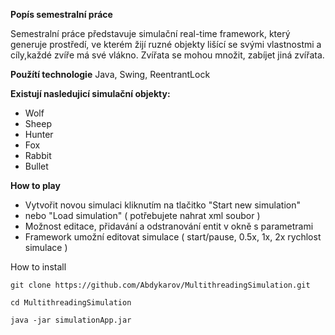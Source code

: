 **Popís semestralní práce**

Semestralní práce představuje simulační real-time framework, který generuje prostředí, ve kterém žijí ruzné objekty lišící se svými vlastnostmi a cíly,každé zvíře má své vlákno. Zvířata se mohou množit, zabíjet jiná zvířata. 

**Použítí technologie**
Java,
Swing,
ReentrantLock

**Existují nasledujicí simulační objekty:**
- Wolf
- Sheep
- Hunter
- Fox
- Rabbit
- Bullet

**How to play**
- Vytvořit novou simulaci kliknutím na tlačitko "Start new simulation"
- nebo "Load simulation" ( potřebujete nahrat xml soubor )
- Možnost editace, přidavání a odstranování entit v okně s parametrami
- Framework umožní editovat simulace ( start/pause, 0.5x, 1x, 2x rychlost simulace )


How to install

        
    git clone https://github.com/Abdykarov/MultithreadingSimulation.git

    cd MultithreadingSimulation

    java -jar simulationApp.jar
    
  

